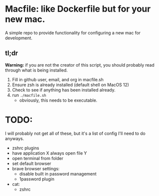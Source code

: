# Macfile: like Dockerfile but for your new mac.

A simple repo to provide functionality for configuring a new mac for development.

## tl;dr 
**Warning:** if you are not the creator of this script, you should probably read through what is being installed. 

1. Fill in github user, email, and org in macfile.sh
2. Ensure zsh is already installed (default shell on MacOS 12)
3. Check to see if anything has been installed already.
4. run `./macfile.sh`
   - obviously, this needs to be executable.

# TODO:
I will probably not get all of these, but it's a list of config I'll need to do anyways.
- zshrc plugins
- have application X always open file Y
- open terminal from folder
- set default browser
- brave browser settings:
    - disable built in password management
    - 1password plugin
- cat:
    - zshrc